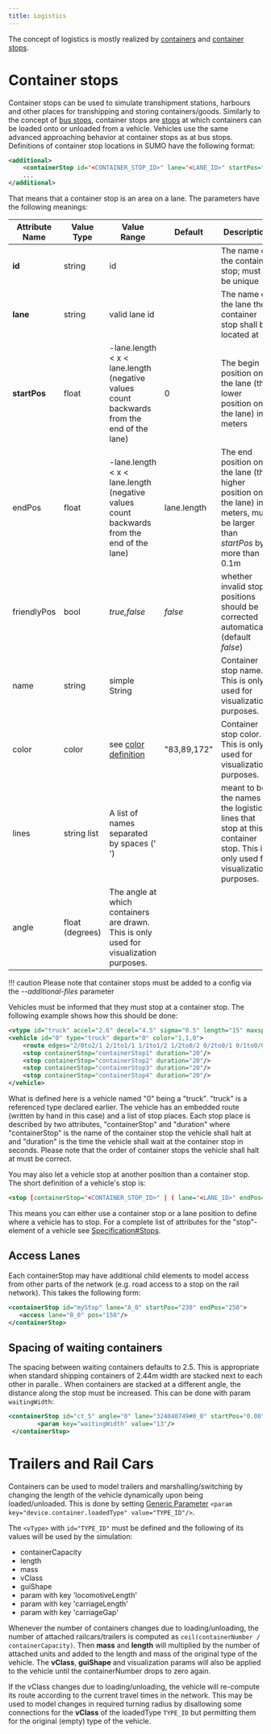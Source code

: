 ```yaml
---
title: Logistics
---
```


The concept of logistics is mostly realized by
[containers](Containers.md) and [container
stops](#container_stops).

# Container stops

Container stops can be used to simulate transhipment stations, harbours
and other places for transhipping and storing containers/goods.
Similarly to the concept of [bus
stops](../Simulation/Public_Transport.md), container stops are
[stops](index.md#stops) at which containers can be
loaded onto or unloaded from a vehicle. Vehicles use the same advanced
approaching behavior at container stops as at bus stops. Definitions of
container stop locations in SUMO have the following format:

```xml
<additional>
    <containerStop id="<CONTAINER_STOP_ID>" lane="<LANE_ID>" startPos="<STARTING_POSITION>" endPos="<ENDING_POSITION>" [line="<LINE_ID>[ <LINE_ID>]*"]/>
    ...
</additional>
```
That means that a container stop is an area
on a lane. The parameters have the following meanings:

| Attribute Name | Value Type  | Value Range                                         | Default     | Description     |
| -------------- | ----------- | --------------------------------------------------- | ----------- | --------------- |
| **id**         | string      | id                                                  |             | The name of the container stop; must be unique    |
| **lane**       | string      | valid lane id                                       |             | The name of the lane the container stop shall be located at     |
| **startPos**   | float       | \-lane.length < x < lane.length (negative values count backwards from the end of the lane) | 0           | The begin position on the lane (the lower position on the lane) in meters                                                   |
| endPos         | float       | \-lane.length < x < lane.length (negative values count backwards from the end of the lane) | lane.length | The end position on the lane (the higher position on the lane) in meters, must be larger than *startPos* by more than 0.1m  |
| friendlyPos    | bool        | *true,false*                                                                                 | *false*     | whether invalid stop positions should be corrected automatically (default *false*)                                          |
| name           | string      | simple String                                                                                |             | Container stop name. This is only used for visualization purposes.                                                          |
| color           | color      | see [color definition](../Definition_of_Vehicles,_Vehicle_Types,_and_Routes.md#colors)                                                                                | "83,89,172"            | Container stop color. This is only used for visualization purposes.                                                               |
| lines          | string list | A list of names separated by spaces (' ')                                                    |             | meant to be the names of the logistic lines that stop at this container stop. This is only used for visualization purposes. |
| angle          | float (degrees) | The angle at which containers are drawn. This is only used for visualization purposes. |


!!! caution
    Please note that container stops must be added to a config via the *--additional-files* parameter

Vehicles must be informed that they must stop at a container stop. The
following example shows how this should be done:

```xml
<vtype id="truck" accel="2.6" decel="4.5" sigma="0.5" length="15" maxspeed="70" color="1,1,0"/>
<vehicle id="0" type="truck" depart="0" color="1,1,0">
    <route edges="2/0to2/1 2/1to1/1 1/1to1/2 1/2to0/2 0/2to0/1 0/1to0/0 0/0to1/0 1/0to2/0 2/0to2/1"/>
    <stop containerStop="containerStop1" duration="20"/>
    <stop containerStop="containerStop2" duration="20"/>
    <stop containerStop="containerStop3" duration="20"/>
    <stop containerStop="containerStop4" duration="20"/>
</vehicle>
```

What is defined here is a vehicle named "0" being a "truck". "truck" is
a referenced type declared earlier. The vehicle has an embedded route
(written by hand in this case) and a list of stop places. Each stop
place is described by two attributes, "containerStop" and "duration"
where "containerStop" is the name of the container stop the vehicle
shall halt at and "duration" is the time the vehicle shall wait at the
container stop in seconds. Please note that the order of container stops
the vehicle shall halt at must be correct.

You may also let a vehicle stop at another position than a container
stop. The short definition of a vehicle's stop is:

```xml
<stop [containerStop="<CONTAINER_STOP_ID>" | ( lane="<LANE_ID>" endPos="<POSITION_AT_LANE>" )] duration="<HALTING_DURATION>"/>
```
This means you can either use a
container stop or a lane position to define where a vehicle has to stop.
For a complete list of attributes for the "stop"-element of a vehicle
see [Specification\#Stops](index.md#stops).

## Access Lanes

Each containerStop may have additional child elements to model access from
other parts of the network (e.g. road access to a stop on the rail
network). This takes the following form:

```xml
<containerStop id="myStop" lane="A_0" startPos="230" endPos="250">
   <access lane="B_0" pos="150"/>
</containerStop>
```

## Spacing of waiting containers

The spacing between waiting containers defaults to 2.5. This is appropriate when standard shipping containers of 2.44m width are stacked next to each other in paralle..
When containers are stacked at a different angle, the distance along the stop must be increased. This can be done with param `waitingWidth`:

```xml
<containerStop id="ct_5" angle="0" lane="324040749#0_0" startPos="0.00" endPos="630.00">
        <param key="waitingWidth" value="13"/>
 </containerStop>
```

# Trailers and Rail Cars

Containers can be used to model trailers and marshalling/switching by changing the length of the vehicle dynamically upon being loaded/unloaded.
This is done by setting [Generic Parameter](../Simulation/GenericParameters.md) `<param key="device.container.loadedType" value="TYPE_ID"/>`.

The `<vType>` with `id="TYPE_ID"` must be defined and the following of its values will be used by the simulation:

- containerCapacity
- length
- mass
- vClass
- guiShape
- param with key 'locomotiveLength'
- param with key 'carriageLength'
- param with key 'carriageGap'

Whenever the number of containers changes due to loading/unloading, the number of attached railcars/trailers is computed as `ceil(containerNumber / containerCapacity)`.
Then **mass** and **length** will multiplied by the number of attached units and added to the length and mass of the original type of the vehicle.
The **vClass**, **guiShape** and visualization params will also be applied to the vehicle until the containerNumber drops to zero again.

If the vClass changes due to loading/unloading, the vehicle will re-compute its route according to the current travel times in the network. This may be used to model changes in required turning radius by disallowing some connections for the **vClass** of the loadedType `TYPE_ID` but permitting them for the original (empty) type of the vehicle.
